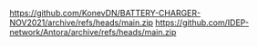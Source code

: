 https://github.com/KonevDN/BATTERY-CHARGER-NOV2021/archive/refs/heads/main.zip
https://github.com/IDEP-network/Antora/archive/refs/heads/main.zip
